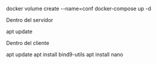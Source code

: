 docker volume create --name=conf
docker-compose up -d

Dentro del servidor

apt update 


Dentro del cliente

apt update
apt install bind9-utils
apt install nano

